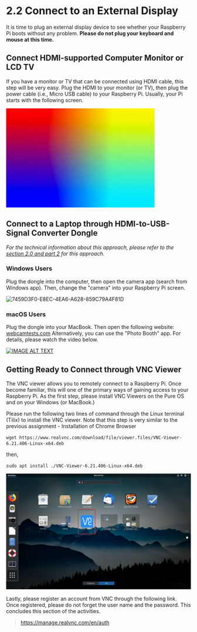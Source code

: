# 2.2 Connect to an External Display 

It is time to plug an external display device to see whether your Raspberry Pi boots without any problem. **Please do not plug your keyboard and mouse at this time.**

## Connect HDMI-supported Computer Monitor or LCD TV

If you have a monitor or TV that can be connected using HDMI cable, this step will be very easy. Plug the HDMI to your monitor (or TV), then plug the power cable (i.e., Micro USB cable) to your Raspberry Pi. Usually, your Pi starts with the following screen.

![Why is my Raspberry Pi not Booting? (13 tips) – RaspberryTips](images/raspberry-pi-not-booting.jpg)

## Connect to a Laptop through HDMI-to-USB-Signal Converter Dongle

*For the technical information about this approach, please refer to the [section 2.0 and part 2](https://zwentt.github.io/wsu-mis-362/2.0%20Get%20Raspberry%20Pi%203%20B%2B%20Ready#2-understand-what-hdmi-usb-video-signal-converter-dongle-does) for this approach.* 

### Windows Users

Plug the dongle into the computer, then open the camera app (search from Windows app). Then, change the "camera" into your Raspberry Pi screen. 

![7459D3F0-E8EC-4EA6-A628-859C79A4F81D](images/7459D3F0-E8EC-4EA6-A628-859C79A4F81D.GIF)

### macOS Users

Plug the dongle into your MacBook. Then open the following website: [webcamtests.com](https://webcamtests.com/) Alternatively, you can use the "Photo Booth" app. For details, please watch the video below. 

[![IMAGE ALT TEXT](http://img.youtube.com/vi/uglkgmxcONQ/0.jpg)](https://www.youtube.com/watch?v=uglkgmxcONQ "Switch Cameras when the Dongle is Plugged")



## Getting Ready to Connect through VNC Viewer

The VNC viewer allows you to remotely connect to a Raspberry Pi. Once become familiar, this will one of the primary ways of gaining access to your Raspberry Pi. As the first step, please install VNC Viewers on the Pure OS and on your Windows (or MacBook.)

Please run the following two lines of command through the Linux terminal (Tilix) to install the VNC viewer. Note that this step is very similar to the previous assignment - Installation of Chrome Browser

```shell
wget https://www.realvnc.com/download/file/viewer.files/VNC-Viewer-6.21.406-Linux-x64.deb
```

then, 

```shell
sudo apt install ./VNC-Viewer-6.21.406-Linux-x64.deb
```

![image-20210909013638404](images/image-20210909013638404-16311694009242-16311694355673.png)

Lastly, please register an account from VNC through the following link. Once registered, please do not forget the user name and the password. This concludes this section of the activities.

> https://manage.realvnc.com/en/auth
